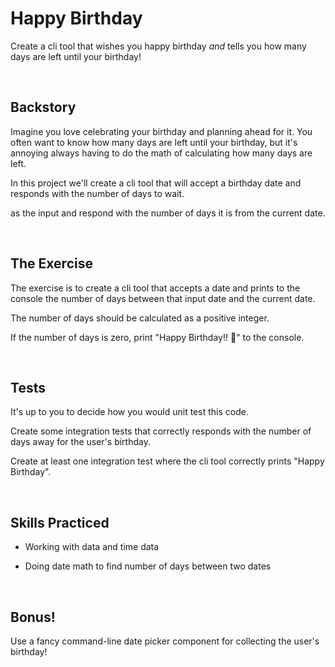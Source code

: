 # Happy Birthday
Create a cli tool that wishes you happy birthday _and_ tells you how many days are left until your birthday!

<br/>

## Backstory
Imagine you love celebrating your birthday and planning ahead for it. You often want to know how many days are left until your birthday, but it's annoying always having to do the math of calculating how many days are left.

In this project we'll create a cli tool that will accept a birthday date and responds with the number of days to wait.

as the input and respond with the number of days it is from the current date.

<br/>

## The Exercise
The exercise is to create a cli tool that accepts a date and prints to the console the number of days between that input date and the current date.

The number of days should be calculated as a positive integer.

If the number of days is zero, print "Happy Birthday!! 🥳" to the console.

<br/>

## Tests
It's up to you to decide how you would unit test this code.

Create some integration tests that correctly responds with the number of days away for the user's birthday.

Create at least one integration test where the cli tool correctly prints "Happy Birthday". 

<br/>

## Skills Practiced

- Working with data and time data

- Doing date math to find number of days between two dates

<br/>

## Bonus!

Use a fancy command-line date picker component for collecting the user's birthday!